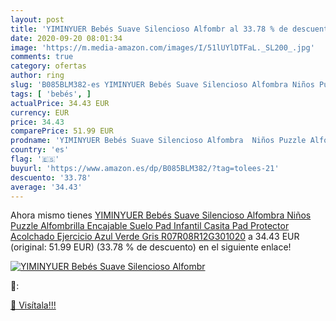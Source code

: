 ```yaml
---
layout: post
title: 'YIMINYUER Bebés Suave Silencioso Alfombr al 33.78 % de descuento'
date: 2020-09-20 08:01:34
image: 'https://m.media-amazon.com/images/I/51lUYlDTFaL._SL200_.jpg'
comments: true
category: ofertas
author: ring
slug: 'B085BLM382-es YIMINYUER Bebés Suave Silencioso Alfombra Niños Puzzle...'
tags: [ 'bebés', ]
actualPrice: 34.43 EUR
currency: EUR
price: 34.43
comparePrice: 51.99 EUR
prodname: 'YIMINYUER Bebés Suave Silencioso Alfombra  Niños Puzzle Alfombrilla  Encajable Suelo Pad  Infantil Casita Pad Protector Acolchado Ejercicio Azul Verde Gris R07R08R12G301020'
country: 'es'
flag: '🇪🇸'
buyurl: 'https://www.amazon.es/dp/B085BLM382/?tag=tolees-21'
descuento: '33.78'
average: '34.43'
---
```


Ahora mismo tienes [YIMINYUER Bebés Suave Silencioso Alfombra  Niños Puzzle Alfombrilla  Encajable Suelo Pad  Infantil Casita Pad Protector Acolchado Ejercicio Azul Verde Gris R07R08R12G301020](https://www.amazon.es/dp/B085BLM382/?tag=tolees-21) a 34.43 EUR (original: 51.99 EUR) (33.78 %  de descuento) en el siguiente enlace!

[![YIMINYUER Bebés Suave Silencioso Alfombr](https://m.media-amazon.com/images/I/51lUYlDTFaL._SL200_.jpg)](https://www.amazon.es/dp/B085BLM382/?tag=tolees-21)

🔎:


[🛒 Visítala!!!](https://www.amazon.es/dp/B085BLM382/?tag=tolees-21)
